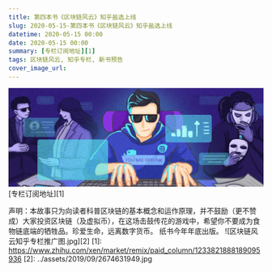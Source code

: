 ```yaml
---
title: 第四本书《区块链风云》知乎盐选上线
slug: 2020-05-15-第四本书《区块链风云》知乎盐选上线
datetime: 2020-05-15 00:00
date: 2020-05-15 00:00
summary: [专栏订阅地址][1]
tags: 区块链风云, 知乎专栏, 新书预告
cover_image_url: 
---
```

![87915-ewgq7nbeoi8.png](../assets/2019/09/676640864.png)
[专栏订阅地址][1]
<!--more-->
声明：本故事只为向读者科普区块链的基本概念和运作原理，并不鼓励（更不赞成）大家投资区块链（及虚拟币），在这场击鼓传花的游戏中，希望你不要成为食物链底端的牺牲品。珍爱生命，远离数字货币。
纸书今年年底出版。
![区块链风云知乎专栏推广图.jpg][2]
  [1]: https://www.zhihu.com/xen/market/remix/paid_column/1233821888189095936
  [2]: ../assets/2019/09/2674631949.jpg